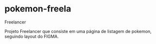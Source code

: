 # pokemon-freela
Freelancer

Projeto Freelancer que consiste em uma página de listagem de pokemon, seguindo layout do FIGMA.


